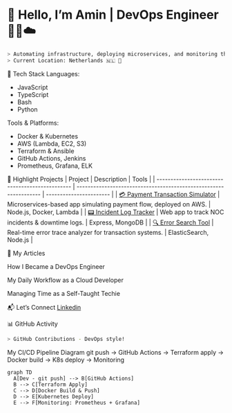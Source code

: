 # 👋 Hello, I’m Amin | DevOps Engineer 👨‍💻☁️

```bash
> Automating infrastructure, deploying microservices, and monitoring the cloud ☁️
> Current Location: Netherlands 🇳🇱 💼
```

🔧 Tech Stack
Languages:
  - JavaScript
  - TypeScript
  - Bash
  - Python

Tools & Platforms:
  - Docker & Kubernetes
  - AWS (Lambda, EC2, S3)
  - Terraform & Ansible
  - GitHub Actions, Jenkins
  - Prometheus, Grafana, ELK

🚀 Highlight Projects
| Project                                         | Description                                                       | Tools                   |
| ----------------------------------------------- | ----------------------------------------------------------------- | ----------------------- |
| [💳 Payment Transaction Simulator](https://...) | Microservices-based app simulating payment flow, deployed on AWS. | Node.js, Docker, Lambda |
| [📟 Incident Log Tracker](https://...)          | Web app to track NOC incidents & downtime logs.                   | Express, MongoDB        |
| [🔍 Error Search Tool](https://...)             | Real-time error trace analyzer for transaction systems.           | ElasticSearch, Node.js  |


📘 My Articles

How I Became a DevOps Engineer

My Daily Workflow as a Cloud Developer

Managing Time as a Self-Taught Techie


📬 Let’s Connect
[Linkedin](https://www.linkedin.com/in/mohammad-amin-amini)

📊 GitHub Activity
```bash
> GitHub Contributions - DevOps style!
```

My CI/CD Pipeline Diagram
git push → GitHub Actions → Terraform apply → Docker build → K8s deploy → Monitoring

```mermaid
graph TD
  A[Dev - git push] --> B[GitHub Actions]
  B --> C[Terraform Apply]
  C --> D[Docker Build & Push]
  D --> E[Kubernetes Deploy]
  E --> F[Monitoring: Prometheus + Grafana]
```
